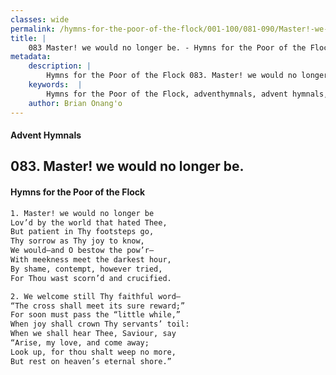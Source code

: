 ```yaml
---
classes: wide
permalink: /hymns-for-the-poor-of-the-flock/001-100/081-090/Master!-we-would-no-longer-be/
title: |
    083 Master! we would no longer be. - Hymns for the Poor of the Flock
metadata:
    description: |
        Hymns for the Poor of the Flock 083. Master! we would no longer be.. Master! we would no longer be  Lov’d by the world that hated Thee, But patient in Thy footsteps go, Thy sorrow as Thy joy to know, We would—and O bestow the pow’r—  With meekness meet the darkest hour,  By shame, contempt, however tried, For Thou wast scorn’d and crucified. 
    keywords:  |
        Hymns for the Poor of the Flock, adventhymnals, advent hymnals, Master! we would no longer be., Master! we would no longer be , 
    author: Brian Onang'o
---
```


#### Advent Hymnals
## 083. Master! we would no longer be.
####  Hymns for the Poor of the Flock

```txt
1. Master! we would no longer be 
Lov’d by the world that hated Thee,
But patient in Thy footsteps go,
Thy sorrow as Thy joy to know,
We would—and O bestow the pow’r— 
With meekness meet the darkest hour, 
By shame, contempt, however tried,
For Thou wast scorn’d and crucified.

2. We welcome still Thy faithful word—
“The cross shall meet its sure reward;” 
For soon must pass the “little while,” 
When joy shall crown Thy servants’ toil:
When we shall hear Thee, Saviour, say 
“Arise, my love, and come away;
Look up, for thou shalt weep no more,
But rest on heaven’s eternal shore.”
```
